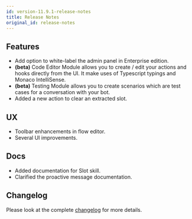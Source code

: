 ```yaml
---
id: version-11.9.1-release-notes
title: Release Notes
original_id: release-notes
---
```


## Features

* Add option to white-label the admin panel in Enterprise edition.
* **(beta)** Code Editor Module allows you to create / edit your actions and hooks directly from the UI. It make uses of Typescript typings and Monaco IntelliSense.
* **(beta)** Testing Module allows you to create scenarios which are test cases for a conversation with your bot.
* Added a new action to clear an extracted slot.

## UX
* Toolbar enhancements in flow editor.
* Several UI improvements.

## Docs
* Added documentation for Slot skill.
* Clarified the proactive message documentation.

## Changelog

Please look at the complete [changelog](https://github.com/botpress/botpress/blob/master/CHANGELOG.md) for more details.
